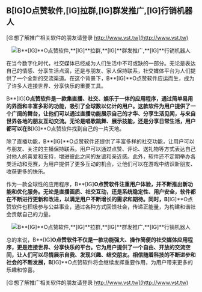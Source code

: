 ## **B**[IG]**O点赞软件,**[IG]**拉群,**[IG]**群发推广,**[IG]**行销机器人**

[😍想了解推广相关软件的朋友请登录 http://www.vst.tw](http://www.vst.tw)

 <center><img src="https://vst.tw/MP4/tuiguang/png/8.png" alt="B**[IG]**O点赞软件,**[IG]**拉群,**[IG]**群发推广,**[IG]**行销机器人"></center>

在当今数字化时代，社交媒体已经成为人们生活中不可或缺的一部分。无论是表达自己的情感、分享生活点滴，还是与朋友、家人保持联系，社交媒体平台为人们提供了一个全新的交流渠道。在这个背景下，B**[IG]**O点赞软件应运而生，成为了许多人连接世界、分享快乐的重要工具。

B**[IG]**O点赞软件是一款集直播、社交、娱乐于一体的应用程序，通过简单易用的界面和丰富多彩的功能，吸引了全球数以亿计的用户。这款软件为用户提供了一个广阔的舞台，让他们可以通过直播功能展示自己的才华、分享生活见闻，与来自世界各地的朋友互动交流。无论是唱歌跳舞、展示技能，还是分享日常生活，用户都可以在B**[IG]**O点赞软件找到自己的一片天地。

除了直播功能，B**[IG]**O点赞软件还提供了丰富多样的社交功能，让用户可以与朋友、关注的主播保持联系。用户可以通过点赞、评论、送礼物等方式表达自己对他人的喜爱和支持，增进彼此之间的友谊和亲近感。此外，软件还不定期举办各类活动和竞赛，为用户提供了更多互动的机会，让他们可以在游戏中结识新朋友、收获更多的快乐。

作为一款全球性的应用程序，B**[IG]**O点赞软件注重用户体验，并不断推出新功能和优化服务。无论是直播画质、社交互动，还是系统稳定性、用户安全，软件都在不断进行更新和改进，以满足用户不断增长的需求和期待。同时，B**[IG]**O点赞软件也积极参与公益事业，通过各种方式回馈社会，传递正能量，为构建和谐社会贡献自己的力量。

 <center><img src="https://vst.tw/MP4/tuiguang/png/8.png" alt="B**[IG]**O点赞软件,**[IG]**拉群,**[IG]**群发推广,**[IG]**行销机器人"></center>

总的来说，B**[IG]**O点赞软件不仅是一款功能强大、操作简便的社交媒体应用程序，更是连接世界、分享快乐的平台。它为用户提供了一个自由、开放的交流空间，让人们可以尽情展示自我、发现兴趣、结交朋友。相信随着科技的不断进步和社会的不断发展，B**[IG]**O点赞软件将会继续发挥重要作用，为用户带来更多的乐趣和惊喜。

[😍想了解推广相关软件的朋友请登录 http://www.vst.tw](http://www.vst.tw)



